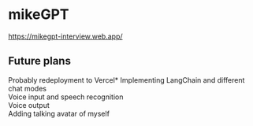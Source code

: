 # mikeGPT
https://mikegpt-interview.web.app/

## Future plans
Probably redeployment to Vercel*
Implementing LangChain and different chat modes  
Voice input and speech recognition  
Voice output  
Adding talking avatar of myself  
